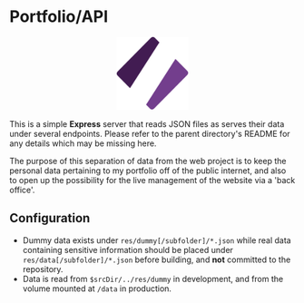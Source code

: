# Portfolio/API

<div style="text-align: center"><img alt="Logo" src="../web/public/logo.svg" height="128" /></div>

This is a simple **Express** server that reads JSON files as serves their data under several endpoints. Please refer to
the parent directory's README for any details which may be missing here.

The purpose of this separation of data from the web project is to keep the personal data pertaining to my portfolio off
of the public internet, and also to open up the possibility for the live management of the website via a 'back office'.

## Configuration

- Dummy data exists under `res/dummy[/subfolder]/*.json` while real data containing sensitive information should be
  placed under `res/data[/subfolder]/*.json` before building, and **not** committed to the repository.
- Data is read from `$srcDir/../res/dummy` in development, and from the volume mounted at `/data` in production.

